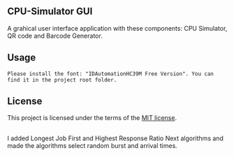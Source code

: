 ## CPU-Simulator GUI
A grahical user interface application with these components: CPU Simulator, QR code and Barcode Generator.


## Usage

```
Please install the font: "IDAutomationHC39M Free Version". You can find it in the project root folder.
```

## License
This project is licensed under the terms of the [MIT license](https://choosealicense.com/licenses/mit/).

##
I added Longest Job First and Highest Response Ratio Next algorithms and made the algorithms select random burst and arrival times.
